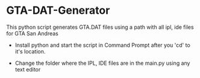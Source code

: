# GTA-DAT-Generator
This python script generates GTA.DAT files using a path with all ipl, ide files for GTA San Andreas

- Install python and start the script in Command Prompt after you 'cd' to it's location.

- Change the folder where the IPL, IDE files are in the main.py using any text editor
